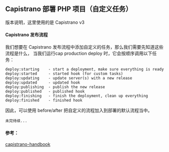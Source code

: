 ## Capistrano 部署 PHP 项目（自定义任务）

版本说明，这里使用的是 Capistrano v3

#### Capistrano 发布流程
我们想要在 Capistrano 发布流程中添加自定义的任务，那么我们需要先知道这些流程是什么，
当我们运行cap production deploy 时，它会按顺序调用以下任务：
```code
deploy:starting    - start a deployment, make sure everything is ready
deploy:started     - started hook (for custom tasks)
deploy:updating    - update server(s) with a new release
deploy:updated     - updated hook
deploy:publishing  - publish the new release
deploy:published   - published hook
deploy:finishing   - finish the deployment, clean up everything
deploy:finished    - finished hook
```

因此，可以使用 before/after 把自定义的流程加入到部署的默认流程当中。


```code
未完待续...
```

#### 参考：
[capistrano-handbook](https://github.com/leehambley/capistrano-handbook)
